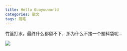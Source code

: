 ```yaml
---
title: Hello Guoyouworld
categories: 散文
tags: 随笔
---
```

竹篮打水，最终什么都留不下，那为什么不接一个塑料袋呢...
<!--more-->
![](https://timgsa.baidu.com/timg?image&quality=80&size=b9999_10000&sec=1531789852&di=33f8076d0416efcde2979de3259fcd14&imgtype=jpg&er=1&src=http%3A%2F%2Fepaper.shaoyangnews.net%2Fepaper%2Fsywb%2Fhtml%2F2015%2F05%2F08%2F07%2Fimages%2F3.jpg)
